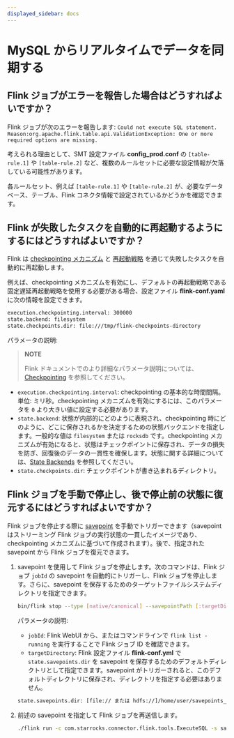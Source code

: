 ```yaml
---
displayed_sidebar: docs
---
```


# MySQL からリアルタイムでデータを同期する

## Flink ジョブがエラーを報告した場合はどうすればよいですか？

Flink ジョブが次のエラーを報告します: `Could not execute SQL statement. Reason:org.apache.flink.table.api.ValidationException: One or more required options are missing.`

考えられる理由として、SMT 設定ファイル **config_prod.conf** の `[table-rule.1]` や `[table-rule.2]` など、複数のルールセットに必要な設定情報が欠落している可能性があります。

各ルールセット、例えば `[table-rule.1]` や `[table-rule.2]` が、必要なデータベース、テーブル、Flink コネクタ情報で設定されているかどうかを確認できます。

## Flink が失敗したタスクを自動的に再起動するようにするにはどうすればよいですか？

Flink は [checkpointing メカニズム](https://nightlies.apache.org/flink/flink-docs-master/docs/dev/datastream/fault-tolerance/checkpointing/) と [再起動戦略](https://nightlies.apache.org/flink/flink-docs-release-1.15/docs/ops/state/task_failure_recovery/) を通じて失敗したタスクを自動的に再起動します。

例えば、checkpointing メカニズムを有効にし、デフォルトの再起動戦略である固定遅延再起動戦略を使用する必要がある場合、設定ファイル **flink-conf.yaml** に次の情報を設定できます。

```Bash
execution.checkpointing.interval: 300000
state.backend: filesystem
state.checkpoints.dir: file:///tmp/flink-checkpoints-directory
```

パラメータの説明:

> **NOTE**
>
> Flink ドキュメントでのより詳細なパラメータ説明については、[Checkpointing](https://nightlies.apache.org/flink/flink-docs-master/docs/dev/datastream/fault-tolerance/checkpointing/) を参照してください。

- `execution.checkpointing.interval`: checkpointing の基本的な時間間隔。単位: ミリ秒。checkpointing メカニズムを有効にするには、このパラメータを `0` より大きい値に設定する必要があります。
- `state.backend`: 状態が内部的にどのように表現され、checkpointing 時にどのように、どこに保存されるかを決定するための状態バックエンドを指定します。一般的な値は `filesystem` または `rocksdb` です。checkpointing メカニズムが有効になると、状態はチェックポイントに保存され、データの損失を防ぎ、回復後のデータの一貫性を確保します。状態に関する詳細については、[State Backends](https://nightlies.apache.org/flink/flink-docs-master/docs/ops/state/state_backends/) を参照してください。
- `state.checkpoints.dir`: チェックポイントが書き込まれるディレクトリ。

## Flink ジョブを手動で停止し、後で停止前の状態に復元するにはどうすればよいですか？

Flink ジョブを停止する際に [savepoint](https://nightlies.apache.org/flink/flink-docs-master/docs/ops/state/savepoints/) を手動でトリガーできます（savepoint はストリーミング Flink ジョブの実行状態の一貫したイメージであり、checkpointing メカニズムに基づいて作成されます）。後で、指定された savepoint から Flink ジョブを復元できます。

1. savepoint を使用して Flink ジョブを停止します。次のコマンドは、Flink ジョブ `jobId` の savepoint を自動的にトリガーし、Flink ジョブを停止します。さらに、savepoint を保存するためのターゲットファイルシステムディレクトリを指定できます。

    ```Bash
    bin/flink stop --type [native/canonical] --savepointPath [:targetDirectory] :jobId
    ```

    パラメータの説明:

    - `jobId`: Flink WebUI から、またはコマンドラインで `flink list -running` を実行することで Flink ジョブ ID を確認できます。
    - `targetDirectory`: Flink 設定ファイル **flink-conf.yml** で `state.savepoints.dir` を savepoint を保存するためのデフォルトディレクトリとして指定できます。savepoint がトリガーされると、このデフォルトディレクトリに保存され、ディレクトリを指定する必要はありません。

    ```Bash
    state.savepoints.dir: [file:// または hdfs://]/home/user/savepoints_dir
    ```

2. 前述の savepoint を指定して Flink ジョブを再送信します。

    ```Bash
    ./flink run -c com.starrocks.connector.flink.tools.ExecuteSQL -s savepoints_dir/savepoints-xxxxxxxx flink-connector-starrocks-xxxx.jar -f flink-create.all.sql 
    ```